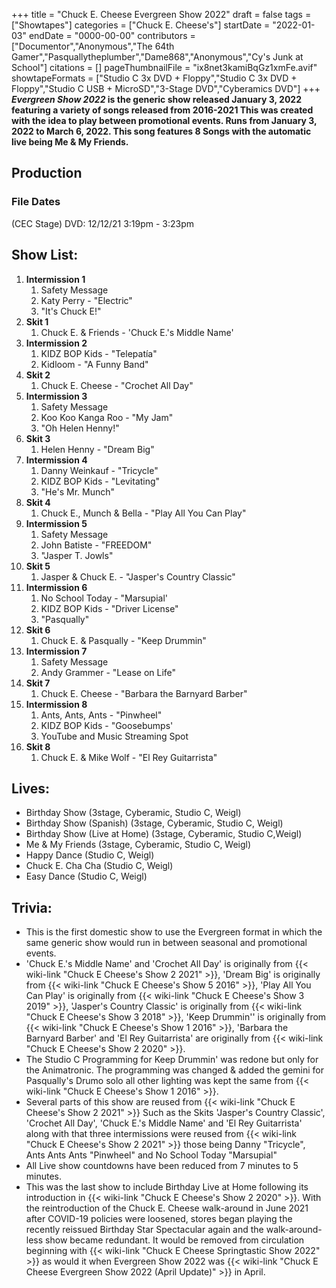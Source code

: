 +++
title = "Chuck E. Cheese Evergreen Show 2022"
draft = false
tags = ["Showtapes"]
categories = ["Chuck E. Cheese's"]
startDate = "2022-01-03"
endDate = "0000-00-00"
contributors = ["Documentor","Anonymous","The 64th Gamer","Pasquallytheplumber","Dame868","Anonymous","Cy's Junk at School"]
citations = []
pageThumbnailFile = "ix8net3kamiBqGz1xmFe.avif"
showtapeFormats = ["Studio C 3x DVD + Floppy","Studio C 3x DVD + Floppy","Studio C USB + MicroSD","3-Stage DVD","Cyberamics DVD"]
+++
***Evergreen Show 2022* is the generic show released January 3, 2022 featuring a variety of songs released from 2016-2021
This was created with the idea to play between promotional events. Runs from January 3, 2022 to March 6, 2022. This song features 8 Songs with the automatic live being Me & My Friends.**

## Production

### File Dates

(CEC Stage) DVD: 12/12/21 3:19pm - 3:23pm

## Show List:

1.  **Intermission 1**
    1.  Safety Message
    2.  Katy Perry - "Electric"
    3.  "It's Chuck E!"
2.  **Skit 1**
    1.  Chuck E. & Friends - 'Chuck E.'s Middle Name'
3.  **Intermission 2**
    1.  KIDZ BOP Kids - "Telepatía"
    2.  Kidloom - "A Funny Band"
4.  **Skit 2**
    1.  Chuck E. Cheese - "Crochet All Day"
5.  **Intermission 3**
    1.  Safety Message
    2.  Koo Koo Kanga Roo - "My Jam"
    3.  "Oh Helen Henny!"
6.  **Skit 3**
    1.  Helen Henny - "Dream Big"
7.  **Intermission 4**
    1.  Danny Weinkauf - "Tricycle"
    2.  KIDZ BOP Kids - "Levitating"
    3.  "He's Mr. Munch"
8.  **Skit 4**
    1.  Chuck E., Munch & Bella - "Play All You Can Play"
9.  **Intermission 5**
    1.  Safety Message
    2.  John Batiste - "FREEDOM"
    3.  "Jasper T. Jowls"
10. **Skit 5**
    1.  Jasper & Chuck E. - "Jasper's Country Classic"
11. **Intermission 6**
    1.  No School Today - "Marsupial'
    2.  KIDZ BOP Kids - "Driver License"
    3.  "Pasqually"
12. **Skit 6**
    1.  Chuck E. & Pasqually - "Keep Drummin"
13. **Intermission 7**
    1.  Safety Message
    2.  Andy Grammer - "Lease on Life"
14. **Skit 7**
    1.  Chuck E. Cheese - "Barbara the Barnyard Barber"
15. **Intermission 8**
    1.  Ants, Ants, Ants - "Pinwheel"
    2.  KIDZ BOP Kids - "Goosebumps'
    3.  YouTube and Music Streaming Spot
16. **Skit 8**
    1.  Chuck E. & Mike Wolf - "El Rey Guitarrista"

## Lives:

- Birthday Show (3stage, Cyberamic, Studio C, Weigl)
- Birthday Show (Spanish) (3stage, Cyberamic, Studio C, Weigl)
- Birthday Show (Live at Home) (3stage, Cyberamic, Studio C,Weigl)
- Me & My Friends (3stage, Cyberamic, Studio C, Weigl)
- Happy Dance (Studio C, Weigl)
- Chuck E. Cha Cha (Studio C, Weigl)
- Easy Dance (Studio C, Weigl)

## Trivia:

- This is the first domestic show to use the Evergreen format in which the same generic show would run in between seasonal and promotional events.
- 'Chuck E.'s Middle Name' and 'Crochet All Day' is originally from {{< wiki-link "Chuck E Cheese's Show 2 2021" >}}, 'Dream Big' is originally from {{< wiki-link "Chuck E Cheese's Show 5 2016" >}}, 'Play All You Can Play' is originally from {{< wiki-link "Chuck E Cheese's Show 3 2019" >}}, 'Jasper's Country Classic' is originally from {{< wiki-link "Chuck E Cheese's Show 3 2018" >}}, 'Keep Drummin'' is originally from {{< wiki-link "Chuck E Cheese's Show 1 2016" >}}, 'Barbara the Barnyard Barber' and 'El Rey Guitarrista' are originally from {{< wiki-link "Chuck E Cheese's Show 2 2020" >}}.
- The Studio C Programming for Keep Drummin' was redone but only for the Animatronic. The programming was changed & added the gemini for Pasqually's Drumo solo all other lighting was kept the same from {{< wiki-link "Chuck E Cheese's Show 1 2016" >}}.
- Several parts of this show are reused from {{< wiki-link "Chuck E Cheese's Show 2 2021" >}} Such as the Skits 'Jasper's Country Classic', 'Crochet All Day', 'Chuck E.'s Middle Name' and 'El Rey Guitarrista' along with that three intermissions were reused from {{< wiki-link "Chuck E Cheese's Show 2 2021" >}} those being Danny "Tricycle", Ants Ants Ants "Pinwheel" and No School Today "Marsupial"
- All Live show countdowns have been reduced from 7 minutes to 5 minutes.
- This was the last show to include Birthday Live at Home following its introduction in {{< wiki-link "Chuck E Cheese's Show 2 2020" >}}. With the reintroduction of the Chuck E. Cheese walk-around in June 2021 after COVID-19 policies were loosened, stores began playing the recently reissued Birthday Star Spectacular again and the walk-around-less show became redundant. It would be removed from circulation beginning with {{< wiki-link "Chuck E Cheese Springtastic Show 2022" >}} as would it when Evergreen Show 2022 was {{< wiki-link "Chuck E Cheese Evergreen Show 2022 (April Update)" >}} in April.

